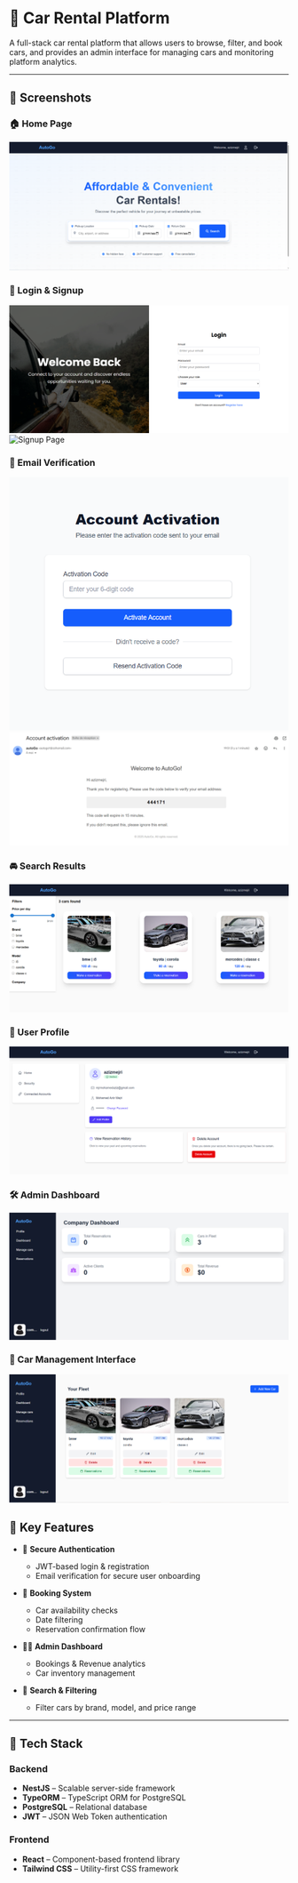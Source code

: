 # 🚗 Car Rental Platform

A full-stack car rental platform that allows users to browse, filter, and book cars, and provides an admin interface for managing cars and monitoring platform analytics.

---

## 📸 Screenshots

### 🏠 Home Page
![Home Page](./screenshots/homepage.png)

### 🔐 Login & Signup
![Login Page](./screenshots/login.png)
![Signup Page](./screenshots/signup.png)

### 📧 Email Verification
![Email Verification](./screenshots/email-verification.png)
![Email Verification1](./screenshots/email.png)

### 🚘 Search Results
![Search Results](./screenshots/search-results.png)

### 👤 User Profile
![User Profile](./screenshots/user-profile.png)

### 🛠️ Admin Dashboard
![Admin Dashboard](./screenshots/admin-dashboard.png)

### 🚗 Car Management Interface
![Car Management](./screenshots/car-management.png)



## 🚀 Key Features

- 🔐 **Secure Authentication**
  - JWT-based login & registration
  - Email verification for secure user onboarding

- 📅 **Booking System**
  - Car availability checks
  - Date filtering
  - Reservation confirmation flow

- 🧑‍💼 **Admin Dashboard**
  - Bookings & Revenue analytics
  - Car inventory management

- 🔎 **Search & Filtering**
  - Filter cars by brand, model, and price range

---

## 🧰 Tech Stack

### Backend
- **NestJS** – Scalable server-side framework
- **TypeORM** – TypeScript ORM for PostgreSQL
- **PostgreSQL** – Relational database
- **JWT** – JSON Web Token authentication

### Frontend
- **React** – Component-based frontend library
- **Tailwind CSS** – Utility-first CSS framework



